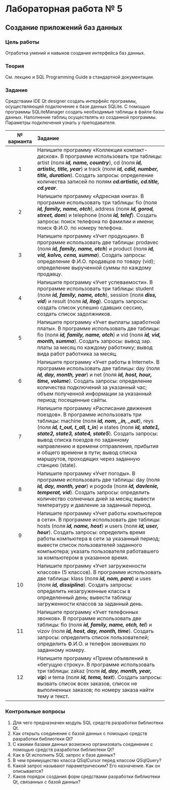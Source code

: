 
# Лабораторная работа № 5 #

## Создание приложений баз данных ##

### Цель работы ###

Отработка умений и навыков создания интерфейса баз данных.

### Теория ###

См. лекцию и SQL Programming Guide в стандартной документации.

### Задание ###

Средствами IDE Qt designer создать интерфейс программы, осуществляющей подключение к базе данных SQLite. С помощью программы SQLiteManager создать необходимые таблицы в файле базы данных. Наполнение таблиц осуществлять из созданной программы. Параметры подключения узнать у преподавателя.

| № варианта | Задание                                                                                                                                                                                                                                                                                                                                                                                                                                         |
|:----------:|:------------------------------------------------------------------------------------------------------------------------------------------------------------------------------------------------------------------------------------------------------------------------------------------------------------------------------------------------------------------------------------------------------------------------------------------------|
|     1      | Напишите программу «Коллекция компакт-дисков». В программе использовать три таблицы: artist (поля ***id, name, country***), cd (поля ***id, artistic, title, year***) и track (поля ***id, cdid, number, title, duration***). Создать запросы: определение количества записей по полям ***cd.artistic, cd.title, cd.year***.                                                                                                                    |
|     2      | Напишите программу «Адресная книга». В программе использовать три таблицы: fio (поля ***id, family, name, otch***), address (поля ***id, gorod, street, dom***) и telephone (поля ***id, telef***). Создать запросы: поиск телефона по фамилии и имени; поиск Ф.И.О. по номеру телефона.                                                                                                                                                        |
|     3      | Напишите программу «Учет продукции». В программе использовать две таблицы: prodavec (поля ***id, family, name, otch***) и product (поля ***id, vid, kolvo, cena, summa***). Создать запросы: определение Ф.И.О. продавцов по товару (vid); определение вырученной суммы по каждому продавцу.                                                                                                                                                    |
|     4      | Напишите программу «Учет успеваемости». В программе использовать три таблицы: student (поля ***id, family, name, otch***), session (поля ***diss, vid***) и result (поля ***id, itog***). Создать запросы: создать список успешно сдавших сессию, создать список задолжников.                                                                                                                                                                   |
|     5      | Напишите программу «Учет выплаты заработной платы». В программе использовать две таблицы: fio (поля ***id, family, name, otch***) и vid (поля ***id, vid, month, summa***). Создать запросы: вывод зар. платы за месяц по каждому работнику; вывод вида работ работника за месяц.                                                                                                                                                               |
|     6      | Напишите программу «Учет работы в Internet». В программе использовать две таблицы: day (поля ***id, day, month, year***) и net (поля ***id, host, hour, time, volume***). Создать запросы: определение количества подключений за указанный час; объем полученной информации за указанный период; посещенные сайты.                                                                                                                              |
|     7      | Напишите программу «Расписание движения поездов». В программе использовать три таблицы: machine (поля ***id, nom, _in, _out***), reys (поля ***id, t_out, t_all, t_in***) и states (поля ***id, state1, state2, state3, state4, state5***). Создать запросы: вывод списка поездов по заданному направлению и времени отправления, прибытия и общего времени в пути; вывод списка маршрутов, проходящих через заданную станцию (state).    |
|     8      | Напишите программу «Учет погоды». В программе использовать две таблицы: day (поля ***id, day, month, year***) и pogoda (поля ***id, davlenie, temperat, vid***). Создать запросы: определить количество солнечных дней за месяц; вывести температуру и давление за заданный период.                                                                                                                    |
|     9      | Напишите программу «Учет работы компьютеров в сети». В программе использовать две таблицы: hosts (поля ***id, name, host***) и users (поля ***id, user, hour***). Создать запросы: определить время работы компьютера в сети за указанный период; вывести список пользователей заданного компьютера; указать пользователя работавшего за компьютером в указанное время.                                                                                                                     |
|     10     | Напишите программу «Учет загруженности классов» (5 классов). В программе использовать две таблицы: klass (поля ***id, nom, para***) и uses (поля ***id, dissiplina***). Создать запросы: определить незагруженные классы в определенный день; вывести таблицу загруженности классов за заданный день.                                                                                                                       |
|     11     | Напишите программу «Учет телефонных звонков». В программе использовать две таблицы: fio (поля ***id, family, name, otch, tel***) и vizov (поля ***id, host, day, month, time***). Создать запросы: определить список пользователей; определить Ф.И.О. и телефон звонивших по заданному номеру.                                                                                                                         |
|     12     | Напишите программу «Прием объявлений в «бегущую строку». В программе использовать три таблицы: zakaz (поля ***id, day, month, year, vip***) и tema (поля ***id, tema, text***). Создать запросы: вызвать список всех заказов, список не выполненных заказов; по номеру заказа найти тему и текст.                                                                                                                              |

### Контрольные вопросы ###

1.  Для чего предназначен модуль SQL средств разработки библиотеки Qt.
2.  Как открыть соединение с базой данных с помощью средств разработки библиотеки Qt?
3.  С какими базами данных возможно организовать соединение с помощью средств разработки библиотеки Qt?
4.  Как в Qt исполнить SQL запрос к базе данных?
5.  В чем преимущество класса QSqlCursor перед классом QSqlQuery?
6.  Какой запрос называют параметрическим? Его назначение. Как он описывается?
7.  Каков порядок создания форм средствами разработки библиотеки Qt, связанных с базой данных?
